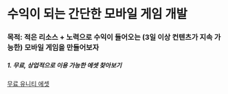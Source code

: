 # 수익이 되는 간단한 모바일 게임 개발
### 목적: 적은 리소스 + 노력으로 수익이 들어오는 (3일 이상 컨텐츠가 지속 가능한) 모바일 게임을 만들어보자

##### 1. 무료, 상업적으로 이용 가능한 에셋 찾아보기
[무료 유니티 에셋](https://assetstore.unity.com/?category=2d&free=true&orderBy=1)
